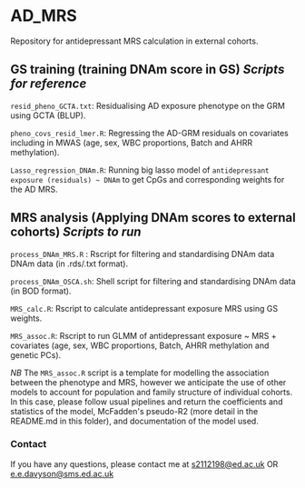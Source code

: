 # AD_MRS
Repository for antidepressant MRS calculation in external cohorts. 


## GS training (training DNAm score in GS) *Scripts for reference* 

`resid_pheno_GCTA.txt`: Residualising AD exposure phenotype on the GRM using GCTA (BLUP).

`pheno_covs_resid_lmer.R`: Regressing the AD-GRM residuals on covariates including in MWAS (age, sex, WBC proportions, Batch and AHRR methylation).

`Lasso_regression_DNAm.R`: Running big lasso model of `antidepressant exposure (residuals) ~ DNAm` to get CpGs and corresponding weights for the AD MRS. 

## MRS analysis (Applying DNAm scores to external cohorts) *Scripts to run*

`process_DNAm_MRS.R` : Rscript for filtering and standardising DNAm data  DNAm data (in .rds/.txt format).

`process_DNAm_OSCA.sh`: Shell script for filtering and standardising DNAm data (in BOD format).

`MRS_calc.R`: Rscript to calculate antidepressant exposure MRS using GS weights.

`MRS_assoc.R`: Rscript to run GLMM of antidepressant exposure ~ MRS + covariates (age, sex, WBC proportions, Batch, AHRR methylation and genetic PCs).

*NB* The `MRS_assoc.R` script is a template for modelling the association between the phenotype and MRS, however we anticipate the use of other models to account for population and family structure of individual cohorts. In this case, please follow usual pipelines and return the coefficients and statistics of the model, McFadden's pseudo-R2 (more detail in the README.md in this folder), and documentation of the model used.

### Contact

If you have any questions, please contact me at s2112198@ed.ac.uk OR e.e.davyson@sms.ed.ac.uk

